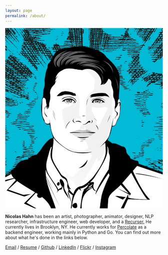 ```yaml
---
layout: page
permalink: /about/
---
```


<img class="avatar-image" src="/images/avatar.jpg">

**Nicolas Hahn** has been an artist, photographer, animator, designer, NLP
researcher, infrastructure engineer, web developer, and a
[Recurser.](https://recurse.com) He currently lives in Brooklyn, NY.
He currently works for [Percolate](https://percolate.com) as a backend engineer,
working mainly in Python and Go.
You can find out more about what he's done in the links below. 

[Email](mailto:nicolas@stonespring.org) /
[Resume](/files/NicolasHahnResume.pdf) /
[Github](https://github.com/nicolashahn) /
[LinkedIn](https://www.linkedin.com/in/nicolasbhahn) /
[Flickr](https://www.flickr.com/photos/hahncholo) /
[Instagram](https://www.instagram.com/hahncholo/)
